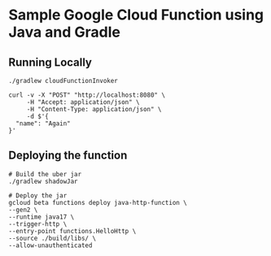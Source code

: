 # Sample Google Cloud Function using Java and Gradle

## Running Locally
```shell
./gradlew cloudFunctionInvoker
```

```shell
curl -v -X "POST" "http://localhost:8080" \
     -H "Accept: application/json" \
     -H "Content-Type: application/json" \
     -d $'{
  "name": "Again"
}'

```


## Deploying the function
```shell
# Build the uber jar
./gradlew shadowJar

# Deploy the jar
gcloud beta functions deploy java-http-function \
--gen2 \
--runtime java17 \
--trigger-http \
--entry-point functions.HelloHttp \
--source ./build/libs/ \
--allow-unauthenticated
```